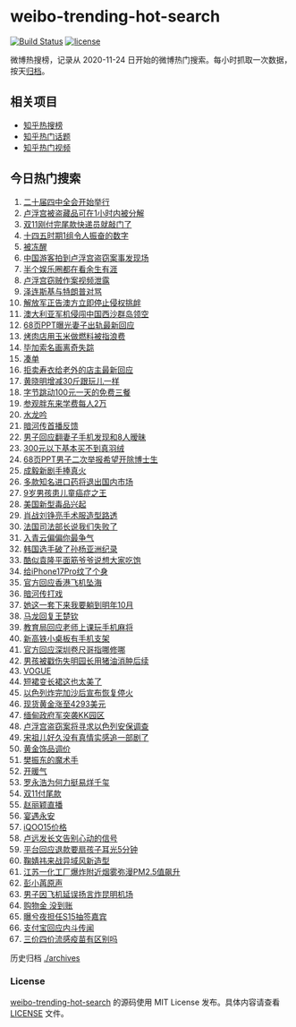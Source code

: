 # weibo-trending-hot-search

[![Build Status](https://github.com/justjavac/weibo-trending-hot-search/workflows/ci/badge.svg?branch=master)](https://github.com/justjavac/weibo-trending-hot-search/actions)
[![license](https://img.shields.io/github/license/justjavac/weibo-trending-hot-search)](https://github.com/justjavac/weibo-trending-hot-search/blob/master/LICENSE)

微博热搜榜，记录从 2020-11-24 日开始的微博热门搜索。每小时抓取一次数据，按天[归档](./archives)。

## 相关项目

- [知乎热搜榜](https://github.com/justjavac/zhihu-trending-top-search)
- [知乎热门话题](https://github.com/justjavac/zhihu-trending-hot-questions)
- [知乎热门视频](https://github.com/justjavac/zhihu-trending-hot-video)

## 今日热门搜索

<!-- BEGIN -->
<!-- 最后更新时间 Tue Oct 21 2025 04:51:29 GMT+0800 (China Standard Time) -->

1. [二十届四中全会开始举行](https://s.weibo.com//weibo?q=%23%E4%BA%8C%E5%8D%81%E5%B1%8A%E5%9B%9B%E4%B8%AD%E5%85%A8%E4%BC%9A%E5%BC%80%E5%A7%8B%E4%B8%BE%E8%A1%8C%23&Refer=new_time)
1. [卢浮宫被盗藏品可在1小时内被分解](https://s.weibo.com//weibo?q=%23%E5%8D%A2%E6%B5%AE%E5%AE%AB%E8%A2%AB%E7%9B%97%E8%97%8F%E5%93%81%E5%8F%AF%E5%9C%A81%E5%B0%8F%E6%97%B6%E5%86%85%E8%A2%AB%E5%88%86%E8%A7%A3%23&t=31&band_rank=39&Refer=top)
1. [双11刚付完尾款快递员就敲门了](https://s.weibo.com//weibo?q=%23%E5%8F%8C11%E5%88%9A%E4%BB%98%E5%AE%8C%E5%B0%BE%E6%AC%BE%E5%BF%AB%E9%80%92%E5%91%98%E5%B0%B1%E6%95%B2%E9%97%A8%E4%BA%86%23&t=31&band_rank=22&Refer=top)
1. [十四五时期1组令人振奋的数字](https://s.weibo.com//weibo?q=%23%E5%8D%81%E5%9B%9B%E4%BA%94%E6%97%B6%E6%9C%9F1%E7%BB%84%E4%BB%A4%E4%BA%BA%E6%8C%AF%E5%A5%8B%E7%9A%84%E6%95%B0%E5%AD%97%23&t=31&band_rank=3&Refer=top)
1. [被冻醒](https://s.weibo.com//weibo?q=%E8%A2%AB%E5%86%BB%E9%86%92&t=31&band_rank=48&Refer=top)
1. [中国游客拍到卢浮宫盗窃案事发现场](https://s.weibo.com//weibo?q=%23%E4%B8%AD%E5%9B%BD%E6%B8%B8%E5%AE%A2%E6%8B%8D%E5%88%B0%E5%8D%A2%E6%B5%AE%E5%AE%AB%E7%9B%97%E7%AA%83%E6%A1%88%E4%BA%8B%E5%8F%91%E7%8E%B0%E5%9C%BA%23&t=31&band_rank=4&Refer=top)
1. [半个娱乐圈都在看余生有涯](https://s.weibo.com//weibo?q=%E5%8D%8A%E4%B8%AA%E5%A8%B1%E4%B9%90%E5%9C%88%E9%83%BD%E5%9C%A8%E7%9C%8B%E4%BD%99%E7%94%9F%E6%9C%89%E6%B6%AF&t=31&band_rank=6&Refer=top)
1. [卢浮宫窃贼作案视频泄露](https://s.weibo.com//weibo?q=%23%E5%8D%A2%E6%B5%AE%E5%AE%AB%E7%AA%83%E8%B4%BC%E4%BD%9C%E6%A1%88%E8%A7%86%E9%A2%91%E6%B3%84%E9%9C%B2%23&t=31&band_rank=2&Refer=top)
1. [泽连斯基与特朗普对骂](https://s.weibo.com//weibo?q=%23%E6%B3%BD%E8%BF%9E%E6%96%AF%E5%9F%BA%E4%B8%8E%E7%89%B9%E6%9C%97%E6%99%AE%E5%AF%B9%E9%AA%82%23&t=31&band_rank=7&Refer=top)
1. [解放军正告澳方立即停止侵权挑衅](https://s.weibo.com//weibo?q=%23%E8%A7%A3%E6%94%BE%E5%86%9B%E6%AD%A3%E5%91%8A%E6%BE%B3%E6%96%B9%E7%AB%8B%E5%8D%B3%E5%81%9C%E6%AD%A2%E4%BE%B5%E6%9D%83%E6%8C%91%E8%A1%85%23&t=31&band_rank=8&Refer=top)
1. [澳大利亚军机侵闯中国西沙群岛领空](https://s.weibo.com//weibo?q=%23%E6%BE%B3%E5%A4%A7%E5%88%A9%E4%BA%9A%E5%86%9B%E6%9C%BA%E4%BE%B5%E9%97%AF%E4%B8%AD%E5%9B%BD%E8%A5%BF%E6%B2%99%E7%BE%A4%E5%B2%9B%E9%A2%86%E7%A9%BA%23&t=31&band_rank=48&Refer=top)
1. [68页PPT曝光妻子出轨最新回应](https://s.weibo.com//weibo?q=%2368%E9%A1%B5PPT%E6%9B%9D%E5%85%89%E5%A6%BB%E5%AD%90%E5%87%BA%E8%BD%A8%E6%9C%80%E6%96%B0%E5%9B%9E%E5%BA%94%23&t=31&band_rank=11&Refer=top)
1. [烤肉店用玉米做燃料被指浪费](https://s.weibo.com//weibo?q=%23%E7%83%A4%E8%82%89%E5%BA%97%E7%94%A8%E7%8E%89%E7%B1%B3%E5%81%9A%E7%87%83%E6%96%99%E8%A2%AB%E6%8C%87%E6%B5%AA%E8%B4%B9%23&t=31&band_rank=18&Refer=top)
1. [毕加索名画离奇失踪](https://s.weibo.com//weibo?q=%23%E6%AF%95%E5%8A%A0%E7%B4%A2%E5%90%8D%E7%94%BB%E7%A6%BB%E5%A5%87%E5%A4%B1%E8%B8%AA%23&t=31&band_rank=40&Refer=top)
1. [凑单](https://s.weibo.com//weibo?q=%E5%87%91%E5%8D%95&t=31&band_rank=1&Refer=top)
1. [拒卖寿衣给老外的店主最新回应](https://s.weibo.com//weibo?q=%23%E6%8B%92%E5%8D%96%E5%AF%BF%E8%A1%A3%E7%BB%99%E8%80%81%E5%A4%96%E7%9A%84%E5%BA%97%E4%B8%BB%E6%9C%80%E6%96%B0%E5%9B%9E%E5%BA%94%23&t=31&band_rank=12&Refer=top)
1. [黄晓明增减30斤跟玩儿一样](https://s.weibo.com//weibo?q=%23%E9%BB%84%E6%99%93%E6%98%8E%E5%A2%9E%E5%87%8F30%E6%96%A4%E8%B7%9F%E7%8E%A9%E5%84%BF%E4%B8%80%E6%A0%B7%23&t=31&band_rank=31&Refer=top)
1. [字节跳动100元一天的免费三餐](https://s.weibo.com//weibo?q=%E5%AD%97%E8%8A%82%E8%B7%B3%E5%8A%A8100%E5%85%83%E4%B8%80%E5%A4%A9%E7%9A%84%E5%85%8D%E8%B4%B9%E4%B8%89%E9%A4%90&t=31&band_rank=13&Refer=top)
1. [参观胖东来学费每人2万](https://s.weibo.com//weibo?q=%23%E5%8F%82%E8%A7%82%E8%83%96%E4%B8%9C%E6%9D%A5%E5%AD%A6%E8%B4%B9%E6%AF%8F%E4%BA%BA2%E4%B8%87%23&t=31&band_rank=14&Refer=top)
1. [水龙吟](https://s.weibo.com//weibo?q=%E6%B0%B4%E9%BE%99%E5%90%9F&t=31&band_rank=30&Refer=top)
1. [暗河传首播反馈](https://s.weibo.com//weibo?q=%23%E6%9A%97%E6%B2%B3%E4%BC%A0%E9%A6%96%E6%92%AD%E5%8F%8D%E9%A6%88%23&t=31&band_rank=19&Refer=top)
1. [男子回应翻妻子手机发现和8人暧昧](https://s.weibo.com//weibo?q=%23%E7%94%B7%E5%AD%90%E5%9B%9E%E5%BA%94%E7%BF%BB%E5%A6%BB%E5%AD%90%E6%89%8B%E6%9C%BA%E5%8F%91%E7%8E%B0%E5%92%8C8%E4%BA%BA%E6%9A%A7%E6%98%A7%23&t=31&band_rank=23&Refer=top)
1. [300元以下基本买不到真羽绒](https://s.weibo.com//weibo?q=%23300%E5%85%83%E4%BB%A5%E4%B8%8B%E5%9F%BA%E6%9C%AC%E4%B9%B0%E4%B8%8D%E5%88%B0%E7%9C%9F%E7%BE%BD%E7%BB%92%23&t=31&band_rank=25&Refer=top)
1. [68页PPT男子二次举报希望开除博士生](https://s.weibo.com//weibo?q=%2368%E9%A1%B5PPT%E7%94%B7%E5%AD%90%E4%BA%8C%E6%AC%A1%E4%B8%BE%E6%8A%A5%E5%B8%8C%E6%9C%9B%E5%BC%80%E9%99%A4%E5%8D%9A%E5%A3%AB%E7%94%9F%23&t=31&band_rank=33&Refer=top)
1. [成毅新剧手捧真火](https://s.weibo.com//weibo?q=%E6%88%90%E6%AF%85%E6%96%B0%E5%89%A7%E6%89%8B%E6%8D%A7%E7%9C%9F%E7%81%AB&t=31&band_rank=35&Refer=top)
1. [多款知名进口药将退出国内市场](https://s.weibo.com//weibo?q=%23%E5%A4%9A%E6%AC%BE%E7%9F%A5%E5%90%8D%E8%BF%9B%E5%8F%A3%E8%8D%AF%E5%B0%86%E9%80%80%E5%87%BA%E5%9B%BD%E5%86%85%E5%B8%82%E5%9C%BA%23&t=31&band_rank=42&Refer=top)
1. [9岁男孩患儿童癌症之王](https://s.weibo.com//weibo?q=%239%E5%B2%81%E7%94%B7%E5%AD%A9%E6%82%A3%E5%84%BF%E7%AB%A5%E7%99%8C%E7%97%87%E4%B9%8B%E7%8E%8B%23&t=31&band_rank=24&Refer=top)
1. [美国新型毒品兴起](https://s.weibo.com//weibo?q=%E7%BE%8E%E5%9B%BD%E6%96%B0%E5%9E%8B%E6%AF%92%E5%93%81%E5%85%B4%E8%B5%B7&t=31&band_rank=44&Refer=top)
1. [肖战刘铮亮手术服造型路透](https://s.weibo.com//weibo?q=%23%E8%82%96%E6%88%98%E5%88%98%E9%93%AE%E4%BA%AE%E6%89%8B%E6%9C%AF%E6%9C%8D%E9%80%A0%E5%9E%8B%E8%B7%AF%E9%80%8F%23&t=31&band_rank=36&Refer=top)
1. [法国司法部长说我们失败了](https://s.weibo.com//weibo?q=%23%E6%B3%95%E5%9B%BD%E5%8F%B8%E6%B3%95%E9%83%A8%E9%95%BF%E8%AF%B4%E6%88%91%E4%BB%AC%E5%A4%B1%E8%B4%A5%E4%BA%86%23&t=31&band_rank=29&Refer=top)
1. [入青云偏偏你最争气](https://s.weibo.com//weibo?q=%E5%85%A5%E9%9D%92%E4%BA%91%E5%81%8F%E5%81%8F%E4%BD%A0%E6%9C%80%E4%BA%89%E6%B0%94&t=31&band_rank=10&Refer=top)
1. [韩国选手破了孙杨亚洲纪录](https://s.weibo.com//weibo?q=%E9%9F%A9%E5%9B%BD%E9%80%89%E6%89%8B%E7%A0%B4%E4%BA%86%E5%AD%99%E6%9D%A8%E4%BA%9A%E6%B4%B2%E7%BA%AA%E5%BD%95&t=31&band_rank=5&Refer=top)
1. [酷似袁隆平面筋爷爷说想大家吃饱](https://s.weibo.com//weibo?q=%23%E9%85%B7%E4%BC%BC%E8%A2%81%E9%9A%86%E5%B9%B3%E9%9D%A2%E7%AD%8B%E7%88%B7%E7%88%B7%E8%AF%B4%E6%83%B3%E5%A4%A7%E5%AE%B6%E5%90%83%E9%A5%B1%23&t=31&band_rank=27&Refer=top)
1. [给iPhone17Pro纹了个身](https://s.weibo.com//weibo?q=%E7%BB%99iPhone17Pro%E7%BA%B9%E4%BA%86%E4%B8%AA%E8%BA%AB&t=31&band_rank=15&Refer=top)
1. [官方回应香港飞机坠海](https://s.weibo.com//weibo?q=%23%E5%AE%98%E6%96%B9%E5%9B%9E%E5%BA%94%E9%A6%99%E6%B8%AF%E9%A3%9E%E6%9C%BA%E5%9D%A0%E6%B5%B7%23&t=31&band_rank=34&Refer=top)
1. [暗河传打戏](https://s.weibo.com//weibo?q=%E6%9A%97%E6%B2%B3%E4%BC%A0%E6%89%93%E6%88%8F&t=31&band_rank=30&Refer=top)
1. [她这一套下来我要躺到明年10月](https://s.weibo.com//weibo?q=%E5%A5%B9%E8%BF%99%E4%B8%80%E5%A5%97%E4%B8%8B%E6%9D%A5%E6%88%91%E8%A6%81%E8%BA%BA%E5%88%B0%E6%98%8E%E5%B9%B410%E6%9C%88&t=31&band_rank=20&Refer=top)
1. [马龙回复王楚钦](https://s.weibo.com//weibo?q=%E9%A9%AC%E9%BE%99%E5%9B%9E%E5%A4%8D%E7%8E%8B%E6%A5%9A%E9%92%A6&t=31&band_rank=16&Refer=top)
1. [教育局回应老师上课玩手机麻将](https://s.weibo.com//weibo?q=%23%E6%95%99%E8%82%B2%E5%B1%80%E5%9B%9E%E5%BA%94%E8%80%81%E5%B8%88%E4%B8%8A%E8%AF%BE%E7%8E%A9%E6%89%8B%E6%9C%BA%E9%BA%BB%E5%B0%86%23&t=31&band_rank=28&Refer=top)
1. [新高铁小桌板有手机支架](https://s.weibo.com//weibo?q=%23%E6%96%B0%E9%AB%98%E9%93%81%E5%B0%8F%E6%A1%8C%E6%9D%BF%E6%9C%89%E6%89%8B%E6%9C%BA%E6%94%AF%E6%9E%B6%23&t=31&band_rank=34&Refer=top)
1. [官方回应深圳卷尺哥指哪修哪](https://s.weibo.com//weibo?q=%23%E5%AE%98%E6%96%B9%E5%9B%9E%E5%BA%94%E6%B7%B1%E5%9C%B3%E5%8D%B7%E5%B0%BA%E5%93%A5%E6%8C%87%E5%93%AA%E4%BF%AE%E5%93%AA%23&t=31&band_rank=44&Refer=top)
1. [男孩被戳伤失明园长用猪油消肿后续](https://s.weibo.com//weibo?q=%23%E7%94%B7%E5%AD%A9%E8%A2%AB%E6%88%B3%E4%BC%A4%E5%A4%B1%E6%98%8E%E5%9B%AD%E9%95%BF%E7%94%A8%E7%8C%AA%E6%B2%B9%E6%B6%88%E8%82%BF%E5%90%8E%E7%BB%AD%23&t=31&band_rank=37&Refer=top)
1. [VOGUE](https://s.weibo.com//weibo?q=VOGUE&t=31&band_rank=48&Refer=top)
1. [短裙变长裙这也太美了](https://s.weibo.com//weibo?q=%E7%9F%AD%E8%A3%99%E5%8F%98%E9%95%BF%E8%A3%99%E8%BF%99%E4%B9%9F%E5%A4%AA%E7%BE%8E%E4%BA%86&t=31&band_rank=47&Refer=top)
1. [以色列炸完加沙后宣布恢复停火](https://s.weibo.com//weibo?q=%23%E4%BB%A5%E8%89%B2%E5%88%97%E7%82%B8%E5%AE%8C%E5%8A%A0%E6%B2%99%E5%90%8E%E5%AE%A3%E5%B8%83%E6%81%A2%E5%A4%8D%E5%81%9C%E7%81%AB%23&t=31&band_rank=48&Refer=top)
1. [现货黄金涨至4293美元](https://s.weibo.com//weibo?q=%23%E7%8E%B0%E8%B4%A7%E9%BB%84%E9%87%91%E6%B6%A8%E8%87%B34293%E7%BE%8E%E5%85%83%23&t=31&band_rank=43&Refer=top)
1. [缅甸政府军突袭KK园区](https://s.weibo.com//weibo?q=%23%E7%BC%85%E7%94%B8%E6%94%BF%E5%BA%9C%E5%86%9B%E7%AA%81%E8%A2%ADKK%E5%9B%AD%E5%8C%BA%23&t=31&band_rank=47&Refer=top)
1. [卢浮宫盗窃案将寻求以色列安保调查](https://s.weibo.com//weibo?q=%23%E5%8D%A2%E6%B5%AE%E5%AE%AB%E7%9B%97%E7%AA%83%E6%A1%88%E5%B0%86%E5%AF%BB%E6%B1%82%E4%BB%A5%E8%89%B2%E5%88%97%E5%AE%89%E4%BF%9D%E8%B0%83%E6%9F%A5%23&t=31&band_rank=50&Refer=top)
1. [宋祖儿好久没有真情实感追一部剧了](https://s.weibo.com//weibo?q=%23%E5%AE%8B%E7%A5%96%E5%84%BF%E5%A5%BD%E4%B9%85%E6%B2%A1%E6%9C%89%E7%9C%9F%E6%83%85%E5%AE%9E%E6%84%9F%E8%BF%BD%E4%B8%80%E9%83%A8%E5%89%A7%E4%BA%86%23&t=31&band_rank=17&Refer=top)
1. [黄金饰品调价](https://s.weibo.com//weibo?q=%23%E9%BB%84%E9%87%91%E9%A5%B0%E5%93%81%E8%B0%83%E4%BB%B7%23&t=31&band_rank=49&Refer=top)
1. [樊振东的魔术手](https://s.weibo.com//weibo?q=%23%E6%A8%8A%E6%8C%AF%E4%B8%9C%E7%9A%84%E9%AD%94%E6%9C%AF%E6%89%8B%23&t=31&band_rank=43&Refer=top)
1. [开暖气](https://s.weibo.com//weibo?q=%23%E5%BC%80%E6%9A%96%E6%B0%94%23&t=31&band_rank=37&Refer=top)
1. [罗永浩为何力挺易烊千玺](https://s.weibo.com//weibo?q=%23%E7%BD%97%E6%B0%B8%E6%B5%A9%E4%B8%BA%E4%BD%95%E5%8A%9B%E6%8C%BA%E6%98%93%E7%83%8A%E5%8D%83%E7%8E%BA%23&t=31&band_rank=35&Refer=top)
1. [双11付尾款](https://s.weibo.com//weibo?q=%23%E5%8F%8C11%E4%BB%98%E5%B0%BE%E6%AC%BE%23&t=31&band_rank=44&Refer=top)
1. [赵丽颖直播](https://s.weibo.com//weibo?q=%E8%B5%B5%E4%B8%BD%E9%A2%96%E7%9B%B4%E6%92%AD&t=31&band_rank=32&Refer=top)
1. [宴遇永安](https://s.weibo.com//weibo?q=%E5%AE%B4%E9%81%87%E6%B0%B8%E5%AE%89&t=31&band_rank=50&Refer=top)
1. [iQOO15价格](https://s.weibo.com//weibo?q=%23iQOO15%E4%BB%B7%E6%A0%BC%23&t=31&band_rank=50&Refer=top)
1. [卢远发长文告别心动的信号](https://s.weibo.com//weibo?q=%E5%8D%A2%E8%BF%9C%E5%8F%91%E9%95%BF%E6%96%87%E5%91%8A%E5%88%AB%E5%BF%83%E5%8A%A8%E7%9A%84%E4%BF%A1%E5%8F%B7&t=31&band_rank=46&Refer=top)
1. [平台回应退款要扇孩子耳光5分钟](https://s.weibo.com//weibo?q=%23%E5%B9%B3%E5%8F%B0%E5%9B%9E%E5%BA%94%E9%80%80%E6%AC%BE%E8%A6%81%E6%89%87%E5%AD%A9%E5%AD%90%E8%80%B3%E5%85%895%E5%88%86%E9%92%9F%23&t=31&band_rank=38&Refer=top)
1. [鞠婧祎来战异域风新造型](https://s.weibo.com//weibo?q=%23%E9%9E%A0%E5%A9%A7%E7%A5%8E%E6%9D%A5%E6%88%98%E5%BC%82%E5%9F%9F%E9%A3%8E%E6%96%B0%E9%80%A0%E5%9E%8B%23&t=31&band_rank=50&Refer=top)
1. [江苏一化工厂爆炸附近烟雾弥漫PM2.5值飙升](https://s.weibo.com//weibo?q=%23%E6%B1%9F%E8%8B%8F%E4%B8%80%E5%8C%96%E5%B7%A5%E5%8E%82%E7%88%86%E7%82%B8%E9%99%84%E8%BF%91%E7%83%9F%E9%9B%BE%E5%BC%A5%E6%BC%ABPM2.5%E5%80%BC%E9%A3%99%E5%8D%87%23&t=31&band_rank=26&Refer=top)
1. [彭小苒原声](https://s.weibo.com//weibo?q=%E5%BD%AD%E5%B0%8F%E8%8B%92%E5%8E%9F%E5%A3%B0&t=31&band_rank=21&Refer=top)
1. [男子因飞机延误扬言炸昆明机场](https://s.weibo.com//weibo?q=%23%E7%94%B7%E5%AD%90%E5%9B%A0%E9%A3%9E%E6%9C%BA%E5%BB%B6%E8%AF%AF%E6%89%AC%E8%A8%80%E7%82%B8%E6%98%86%E6%98%8E%E6%9C%BA%E5%9C%BA%23&t=31&band_rank=50&Refer=top)
1. [购物金 没到账](https://s.weibo.com//weibo?q=%E8%B4%AD%E7%89%A9%E9%87%91%20%E6%B2%A1%E5%88%B0%E8%B4%A6&t=31&band_rank=9&Refer=top)
1. [曝兮夜担任S15抽签嘉宾](https://s.weibo.com//weibo?q=%E6%9B%9D%E5%85%AE%E5%A4%9C%E6%8B%85%E4%BB%BBS15%E6%8A%BD%E7%AD%BE%E5%98%89%E5%AE%BE&t=31&band_rank=41&Refer=top)
1. [支付宝回应内斗传闻](https://s.weibo.com//weibo?q=%23%E6%94%AF%E4%BB%98%E5%AE%9D%E5%9B%9E%E5%BA%94%E5%86%85%E6%96%97%E4%BC%A0%E9%97%BB%23&t=31&band_rank=45&Refer=top)
1. [三价四价流感疫苗有区别吗](https://s.weibo.com//weibo?q=%23%E4%B8%89%E4%BB%B7%E5%9B%9B%E4%BB%B7%E6%B5%81%E6%84%9F%E7%96%AB%E8%8B%97%E6%9C%89%E5%8C%BA%E5%88%AB%E5%90%97%23&t=31&band_rank=47&Refer=top)

<!-- END -->

历史归档 [./archives](./archives)

### License

[weibo-trending-hot-search](https://github.com/justjavac/weibo-trending-hot-search) 的源码使用 MIT License
发布。具体内容请查看 [LICENSE](./LICENSE) 文件。
